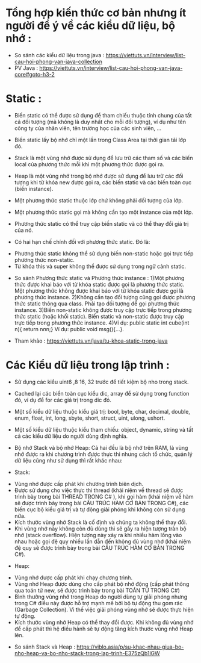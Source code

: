 # Tổng hợp kiến thức cơ bản nhưng ít người để ý về các kiểu dữ liệu, bộ nhớ : 

- So sánh các kiểu dữ liệu trong java : https://viettuts.vn/interview/list-cau-hoi-phong-van-java-collection 
- PV Java : https://viettuts.vn/interview/list-cau-hoi-phong-van-java-core#goto-h3-2 

# Static : 

- Biến static có thể được sử dụng để tham chiếu thuộc tính chung của tất cả đối tượng (mà không là duy nhất cho mỗi đối tượng), ví dụ như tên công ty của nhân viên, tên trường học của các sinh viên, …
- Biến static lấy bộ nhớ chỉ một lần trong Class Area tại thời gian tải lớp đó.
- Stack là một vùng nhớ được sử dụng để lưu trữ các tham số và các biến local của phương thức mỗi khi một phương thức được gọi ra.

- Heap là một vùng nhớ trong bộ nhớ được sử dụng để lưu trữ các đối tượng khi từ khóa new được gọi ra, các biến static và các biến toàn cục (biến instance).

- Một phương thức static thuộc lớp chứ không phải đối tượng của lớp.
- Một phương thức static gọi mà không cần tạo một instance của một lớp.
- Phương thức static có thể truy cập biến static và có thể thay đổi giá trị của nó.

 * Có hai hạn chế chính đối với phương thức static. Đó là:

- Phương thức static không thể sử dụng biến non-static hoặc gọi trực tiếp phương thức non-static.
- Từ khóa this và super không thể được sử dụng trong ngữ cảnh static.

* So sánh Phương thức static và	Phương thức instance : 
1)Một phương thức được khai báo với từ khóa static được gọi là phương thức static.	Một phương thức không được khai báo với từ khóa static được gọi là phương thức instance.
2)Không cần tạo đối tượng cũng gọi được phương thức static thông qua class.	Phải tạo đối tượng để gọi phương thức instance.
3)Biến non-static không được truy cập trực tiếp trong phương thức static (hoặc khối static).	Biến static và non-static được truy cập trực tiếp trong phương thức instance.
4)Ví dụ: public static int cube(int n){ return n*n*n;}	Ví dụ: public void msg(){...}.

- Tham khảo : https://viettuts.vn/java/tu-khoa-static-trong-java  

# Các Kiểu dữ liệu trong lập trình : 
- Sử dụng các kiểu uint6 ,8 16, 32 trước để tiết kiệm bộ nho trong stack.
- Cached lại các biển toàn cục kiểu dic, array để sử dụng trong function đó, ví dụ để for các giá trị trong dic đó. 

- Một số kiểu dữ liệu thuộc kiểu giá trị: bool, byte, char, decimal, double, enum, float, int, long, sbyte, short, struct, uint, ulong, ushort.
- Một số kiểu dữ liệu thuộc kiểu tham chiếu: object, dynamic, string và tất cả các kiểu dữ liệu do người dùng định nghĩa.

* Bộ nhớ Stack và bộ nhớ Heap: Cả hai đều là bộ nhớ trên RAM, là vùng nhớ được ra khi chương trình được thực thi nhưng cách tổ chức, quản lý dữ liệu cũng như sử dụng thì rất khác nhau:
- Stack:
+ Vùng nhớ được cấp phát khi chương trình biên dịch.
+ Được sử dụng cho việc thực thi thread (khái niệm về thread sẽ được trình bày trong bài THREAD TRONG C# ), khi gọi hàm (khái niệm về hàm sẽ được trình bày trong bài CẤU TRÚC HÀM CƠ BẢN TRONG C#), các biến cục bộ kiểu giá trị và tự động giải phóng khi không còn sử dụng nữa.
+ Kích thước vùng nhớ Stack là cố định và chúng ta không thể thay đổi.
+ Khi vùng nhớ này không còn đủ dùng thì sẽ gây ra hiện tượng tràn bộ nhớ (stack overflow). Hiện tượng này xảy ra khi nhiều hàm lồng vào nhau hoặc gọi đệ quy nhiều lần dẫn đến không đủ vùng nhớ (khái niệm đệ quy sẽ được trình bày trong bài CẤU TRÚC HÀM CƠ BẢN TRONG C#).
- Heap:
+ Vùng nhớ được cấp phát khi chạy chương trình.
+ Vùng nhớ Heap được dùng cho cấp phát bộ nhớ động (cấp phát thông qua toán tử new, sẽ được trình bày trong bài TOÁN TỬ TRONG C#)
+ Bình thường vùng nhớ trong Heap do người dùng tự giải phóng nhưng trong C# điều này được hỗ trợ mạnh mẽ bởi bộ tự động thu gom rác (Garbage Collection). Vì thế việc giải phóng vùng nhớ sẽ được thực hiện tự động.
+ Kích thước vùng nhớ Heap có thể thay đổi được. Khi không đủ vùng nhớ để cấp phát thì hệ điều hành sẽ tự động tăng kích thước vùng nhớ Heap lên.

- So sánh Stack và Heap : https://viblo.asia/p/su-khac-nhau-giua-bo-nho-heap-va-bo-nho-stack-trong-lap-trinh-E375zQb1lGW 
